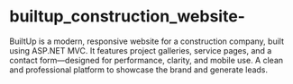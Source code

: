 # builtup_construction_website-
BuiltUp is a modern, responsive website for a construction company, built using ASP.NET MVC. It features project galleries, service pages, and a contact form—designed for performance, clarity, and mobile use. A clean and professional platform to showcase the brand and generate leads.

